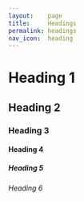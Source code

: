 ```yaml
---
layout:    page
title:     Headings
permalink: headings
nav_icon:  heading
---
```


# Heading 1

## Heading 2

### Heading 3

#### Heading 4

##### Heading 5

###### Heading 6
